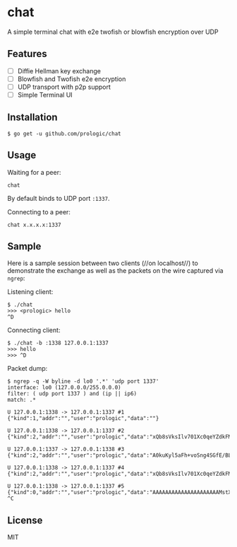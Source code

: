 # chat

A simple terminal chat with e2e twofish or blowfish encryption over UDP

## Features

- [ ] Diffie Hellman key exchange
- [ ] Blowfish and Twofish e2e encryption
- [ ] UDP transport with p2p support
- [ ] Simple Terminal UI

## Installation

```#!bash
$ go get -u github.com/prologic/chat
```

## Usage

Waiting for a peer:

```#!bash
chat
```

By default binds to UDP port `:1337`.

Connecting to a peer:

```#!bash
chat x.x.x.x:1337
```

## Sample

Here is a sample session between two clients (//on localhost//) to demonstrate
the exchange as well as the packets on the wire captured via `ngrep`:

Listening client:

```#!bash
$ ./chat
>>> <prologic> hello
^D
```

Connecting client:

```#!bash
$ ./chat -b :1338 127.0.0.1:1337
>>> hello
>>> ^D
```

Packet dump:

```#!bash
$ ngrep -q -W byline -d lo0 '.*' 'udp port 1337'
interface: lo0 (127.0.0.0/255.0.0.0)
filter: ( udp port 1337 ) and (ip || ip6)
match: .*

U 127.0.0.1:1338 -> 127.0.0.1:1337 #1
{"kind":1,"addr":"","user":"prologic","data":""}

U 127.0.0.1:1338 -> 127.0.0.1:1337 #2
{"kind":2,"addr":"","user":"prologic","data":"xQb8sVksIlv701Xc0qeYZdkFMLNBgjPhkqzY1fQf1B5vSzERJ0Y6JzbEeqHSaDIdBrK3P6M8PNcVpRd5SDDNeIMz5E7lShsx4h3JXp7Z6YsmDVSj+f+DmKF+nm49g20uUICMzoAJ5jNiD+anqtvz847W6fdY2WGiS0gbF37b/4ZD2L47XwmMIL+Gumu/9xSH/2TC7uSbpfDjNdF2+kJtZIToBSvC4ZEVEPceSsg+/gHjbx7WUlU2Gk55eGRHhLxVyxRjZslCSFv6nH+ypr6++VigwtP/emCX6Ow1Cm0p6g/kHbW6kos3srMHTiBvsASn2D3+G3syNZTCkQ0YhDWWaw=="}

U 127.0.0.1:1337 -> 127.0.0.1:1338 #3
{"kind":2,"addr":"","user":"prologic","data":"A0kuKyl5aFh+voSng4SGfE/BLQSHlhrQwv4V7q8SFgg6vTzWRkLMvauY6siIvO+1h5USRaf9mLBofWIw7EpKgipZLsugSLj9hTBaxh0QFu0B4lEGQ3QyYOkJYwlITlmwO6vzV8saXaaromdL26H3FfWcxGIjvEgPTZnUELF0EXHiNHqSAc/X0k7BGeWDXHwaOJktqgVUvj267ai0hsDP2UcWFVkwnNiwHQgzudAQOGsqTILtd0D3ozDJ6mF7F2pwStpSpf5KzKVbcvFJSQr7GuBepMhHjWrzlOhAjP74I6D6gp7kWA/8sxQCKed48hHj/b82+DW1LQWFoIdQeKgN9g=="}

U 127.0.0.1:1338 -> 127.0.0.1:1337 #4
{"kind":2,"addr":"","user":"prologic","data":"xQb8sVksIlv701Xc0qeYZdkFMLNBgjPhkqzY1fQf1B5vSzERJ0Y6JzbEeqHSaDIdBrK3P6M8PNcVpRd5SDDNeIMz5E7lShsx4h3JXp7Z6YsmDVSj+f+DmKF+nm49g20uUICMzoAJ5jNiD+anqtvz847W6fdY2WGiS0gbF37b/4ZD2L47XwmMIL+Gumu/9xSH/2TC7uSbpfDjNdF2+kJtZIToBSvC4ZEVEPceSsg+/gHjbx7WUlU2Gk55eGRHhLxVyxRjZslCSFv6nH+ypr6++VigwtP/emCX6Ow1Cm0p6g/kHbW6kos3srMHTiBvsASn2D3+G3syNZTCkQ0YhDWWaw=="}

U 127.0.0.1:1338 -> 127.0.0.1:1337 #5
{"kind":0,"addr":"","user":"prologic","data":"AAAAAAAAAAAAAAAAAAAAAMstXJjAO53FHrxEXdaMLQc="}
^C
```
## License

MIT
